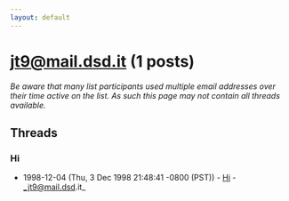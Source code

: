 ```yaml
---
layout: default
---
```


# jt9@mail.dsd.it (1 posts)

_Be aware that many list participants used multiple email addresses over their time active on the list. As such this page may not contain all threads available._

## Threads

### Hi
+ 1998-12-04 (Thu, 3 Dec 1998 21:48:41 -0800 (PST)) - [Hi](/archive/1998/12/c42172acfc60c9c07dbe447c91560d20b21f6c480a16335fe3c2bd89e01dfff1) - _jt9@mail.dsd.it_

